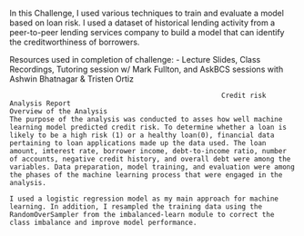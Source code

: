 In this Challenge, I used various techniques to train and evaluate a model based on loan risk. I used a dataset of historical lending activity from a peer-to-peer lending services company to build a model that can identify the creditworthiness of borrowers.

Resources used in completion of challenge:
    - Lecture Slides, Class Recordings, Tutoring session w/ Mark Fullton, and AskBCS sessions with Ashwin Bhatnagar & Tristen Ortiz

                                                        Credit risk Analysis Report
    Overview of the Analysis
    The purpose of the analysis was conducted to asses how well machine learning model predicted credit risk. To determine whether a loan is likely to be a high risk (1) or a healthy loan(0), financial data pertaining to loan applications made up the data used. The loan amount, imterest rate, borrower income, debt-to-income ratio, number of accounts, negative credit history, and overall debt were among the variables. Data preparation, model training, and evaluation were among the phases of the machine learning process that were engaged in the analysis.

    I used a logistic regression model as my main approach for machine learning. In addition, I resampled the training data using the RandomOverSampler from the imbalanced-learn module to correct the class imbalance and improve model performance.

